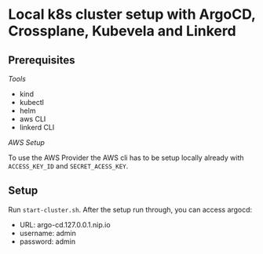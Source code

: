 # Local k8s cluster setup with ArgoCD, Crossplane, Kubevela and Linkerd

## Prerequisites

*Tools*

- kind
- kubectl
- helm
- aws CLI
- linkerd CLI

*AWS Setup*

To use the AWS Provider the AWS cli has to be setup locally already with `ACCESS_KEY_ID` and `SECRET_ACESS_KEY`.

## Setup

Run `start-cluster.sh`. After the setup run through, you can access argocd:

- URL: argo-cd.127.0.0.1.nip.io
- username: admin
- password: admin